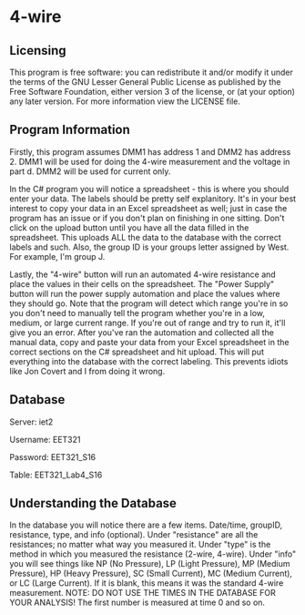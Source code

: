 # 4-wire

## Licensing
This program is free software: you can redistribute it and/or modify
it under the terms of the GNU Lesser General Public License as published 
by the Free Software Foundation, either version 3 of the license, or
(at your option) any later version. For more information view the LICENSE
file.

## Program Information
Firstly, this program assumes DMM1 has address 1 and DMM2 has address 2. 
DMM1 will be used for doing the 4-wire measurement and the voltage in part
d. DMM2 will be used for current only.

In the C# program you will notice a spreadsheet - this is where you should
enter your data. The labels should be pretty self explanitory. It's in your 
best interest to copy your data in an Excel spreadsheet as well; just in case 
the program has an issue or if you don't plan on finishing in one sitting.
Don't click on the upload button until you have all the data filled in
the spreadsheet. This uploads ALL the data to the database with the correct
labels and such. Also, the group ID is your groups letter assigned by West.
For example, I'm group J.

Lastly, the "4-wire" button will run an automated 4-wire resistance and 
place the values in their cells on the spreadsheet. The "Power Supply" button
will run the power supply automation and place the values where they should go.
Note that the program will detect which range you're in so you don't need to
manually tell the program whether you're in a low, medium, or large current
range. If you're out of range and try to run it, it'll give you an error.
After you've ran the automation and collected all the manual data, copy
and paste your data from your Excel spreadsheet in the correct sections 
on the C# spreadsheet and hit upload. This will put everything into the
database with the correct labeling. This prevents idiots like Jon Covert
and I from doing it wrong.

## Database
Server: iet2

Username: EET321

Password: EET321_S16

Table: EET321_Lab4_S16

## Understanding the Database
In the database you will notice there are a few items. Date/time, groupID,
resistance, type, and info (optional). Under "resistance" are all the
resistances; no matter what way you measured it. Under "type" is the method
in which you measured the resistance (2-wire, 4-wire). Under "info" you will
see things like NP (No Pressure), LP (Light Pressure), MP (Medium Pressure),
HP (Heavy Pressure), SC (Small Current), MC (Medium Current), or LC (Large 
Current). If it is blank, this means it was the standard 4-wire measurement.
NOTE: DO NOT USE THE TIMES IN THE DATABASE FOR YOUR ANALYSIS! The first
number is measured at time 0 and so on.
